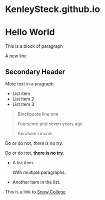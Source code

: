 # KenleySteck.github.io
# Hello World
This is a block of paragraph

A new line

## Secondary Header
More text in a pragraph

- List item
- List Item 2
- List Item 3

> Blockquote line one
> 
> Fourscore and seven years ago
> 
> Abraham Lincoln

Do or do not, *there is no try.*

Do or do not, **there is no try.**

*   A list item.

    With multiple paragraphs.

*   Another item in the list.

This is a link to [Snow College](https://www.snow.edu)
